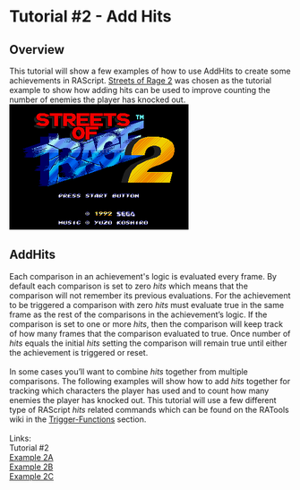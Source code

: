 # Tutorial #2 - Add Hits
## Overview
This tutorial will show a few examples of how to use AddHits to create some achievements in RAScript.  [Streets of Rage 2](https://retroachievements.org/game/3) was chosen as the tutorial example to show how adding hits can be used to improve counting the number of enemies the player has knocked out.<br>
![Streets of Rage 2 Title Screen](Streets_of_Rage_Title.png)<br>
 
## AddHits
Each comparison in an achievement's logic is evaluated every frame. By default each comparison is set to zero *hits* which means that the comparison will not remember its previous evaluations. For the achievement to be triggered a comparison with zero *hits* must evaluate true in the same frame as the rest of the comparisons in the achievement’s logic. If the comparison is set to one or more *hits*, then the comparison will keep track of how many frames that the comparison evaluated to true. Once number of *hits* equals the initial *hits* setting the comparison will remain true until either the achievement is triggered or reset.<br>
<br>
In some cases you’ll want to combine *hits* together from multiple comparisons.  The following examples will show how to add *hits* together for tracking which characters the player has used and to count how many enemies the player has knocked out. This tutorial will use a few different type of RAScript *hits* related commands which can be found on the RATools wiki in the [Trigger-Functions](https://github.com/Jamiras/RATools/wiki/Trigger-Functions) section.<br>
<br>
Links:<br>
Tutorial #2<br>
[Example 2A](Example_2A.md)<br>
[Example 2B](Example_2B.md)<br>
[Example 2C](Example_2C.md)